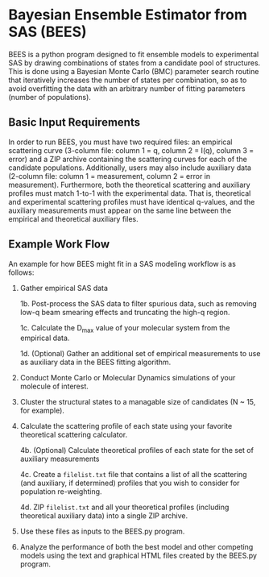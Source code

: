 # Bayesian Ensemble Estimator from SAS (BEES)

BEES is a python program designed to fit ensemble models to experimental SAS by drawing combinations of states from a candidate pool of structures.  This is done using a Bayesian Monte Carlo (BMC) parameter search routine that iteratively increases the number of states per combination, so as to avoid overfitting the data with an arbitrary number of fitting parameters (number of populations).

## Basic Input Requirements

In order to run BEES, you must have two required files: an empirical scattering curve (3-column file: column 1 = q, column 2 = I(q), column 3 = error) and a ZIP archive containing the scattering curves for each of the candidate populations.  Additionally, users may also include auxiliary data (2-column file: column 1 = measurement, column 2 = error in measurement).  Furthermore, both the theoretical scattering and auxiliary profiles must match 1-to-1 with the experimental data.  That is, theoretical and experimental scattering profiles must have identical q-values, and the auxiliary measurements must appear on the same line between the empirical and theoretical auxiliary files.

## Example Work Flow

An example for how BEES might fit in a SAS modeling workflow is as follows:

  1.  Gather empirical SAS data

      1b.  Post-process the SAS data to filter spurious data, such as removing low-q beam smearing effects and truncating the high-q region.
      
      1c.  Calculate the D<sub>max</sub> value of your molecular system from the empirical data.
  
      1d.  (Optional) Gather an additional set of empirical measurements to use as auxiliary data in the BEES fitting algorithm.
 
  2.  Conduct Monte Carlo or Molecular Dynamics simulations of your molecule of interest.
  
  3.  Cluster the structural states to a managable size of candidates (N ~ 15, for example).
  
  4.  Calculate the scattering profile of each state using your favorite theoretical scattering calculator.
    
      4b. (Optional) Calculate theoretical profiles of each state for the set of auxiliary measurements
      
      4c.  Create a `filelist.txt` file that contains a list of all the scattering (and auxiliary, if determined) profiles that you wish to consider for population re-weighting.
      
      4d.  ZIP `filelist.txt` and all your theoretical profiles (including theoretical auxiliary data) into a single ZIP archive.
      
  5. Use these files as inputs to the BEES.py program.
  
  6. Analyze the performance of both the best model and other competing models using the text and graphical HTML files created by the BEES.py program.
